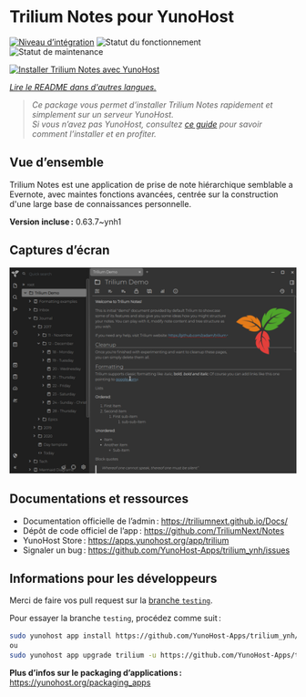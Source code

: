 <!--
Nota bene : ce README est automatiquement généré par <https://github.com/YunoHost/apps/tree/master/tools/readme_generator>
Il NE doit PAS être modifié à la main.
-->

# Trilium Notes pour YunoHost

[![Niveau d’intégration](https://dash.yunohost.org/integration/trilium.svg)](https://ci-apps.yunohost.org/ci/apps/trilium/) ![Statut du fonctionnement](https://ci-apps.yunohost.org/ci/badges/trilium.status.svg) ![Statut de maintenance](https://ci-apps.yunohost.org/ci/badges/trilium.maintain.svg)

[![Installer Trilium Notes avec YunoHost](https://install-app.yunohost.org/install-with-yunohost.svg)](https://install-app.yunohost.org/?app=trilium)

*[Lire le README dans d'autres langues.](./ALL_README.md)*

> *Ce package vous permet d’installer Trilium Notes rapidement et simplement sur un serveur YunoHost.*  
> *Si vous n’avez pas YunoHost, consultez [ce guide](https://yunohost.org/install) pour savoir comment l’installer et en profiter.*

## Vue d’ensemble

Trilium Notes est une application de prise de note hiérarchique semblable a Evernote, avec maintes fonctions avancées, centrée sur la construction d'une large base de connaissances personnelle.


**Version incluse :** 0.63.7~ynh1

## Captures d’écran

![Capture d’écran de Trilium Notes](./doc/screenshots/screenshot.png)

## Documentations et ressources

- Documentation officielle de l’admin : <https://triliumnext.github.io/Docs/>
- Dépôt de code officiel de l’app : <https://github.com/TriliumNext/Notes>
- YunoHost Store : <https://apps.yunohost.org/app/trilium>
- Signaler un bug : <https://github.com/YunoHost-Apps/trilium_ynh/issues>

## Informations pour les développeurs

Merci de faire vos pull request sur la [branche `testing`](https://github.com/YunoHost-Apps/trilium_ynh/tree/testing).

Pour essayer la branche `testing`, procédez comme suit :

```bash
sudo yunohost app install https://github.com/YunoHost-Apps/trilium_ynh/tree/testing --debug
ou
sudo yunohost app upgrade trilium -u https://github.com/YunoHost-Apps/trilium_ynh/tree/testing --debug
```

**Plus d’infos sur le packaging d’applications :** <https://yunohost.org/packaging_apps>
